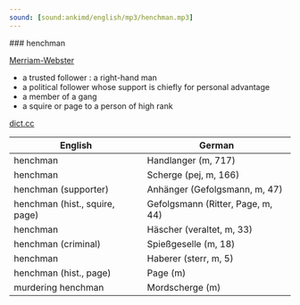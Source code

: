 ```yaml
---
sound: [sound:ankimd/english/mp3/henchman.mp3]
---
```


\### henchman

[Merriam-Webster](https://www.merriam-webster.com/dictionary/henchman)

- a trusted follower : a right-hand man
- a political follower whose support is chiefly for personal advantage
- a member of a gang
- a squire or page to a person of high rank

[dict.cc](https://www.dict.cc/henchman)

| English        | German       |
| -------------- | ------------ |
| henchman | Handlanger (m, 717) |
| henchman | Scherge (pej, m, 166) |
| henchman (supporter) | Anhänger (Gefolgsmann, m, 47) |
| henchman (hist., squire, page) | Gefolgsmann (Ritter, Page, m, 44) |
| henchman | Häscher (veraltet, m, 33) |
| henchman (criminal) | Spießgeselle (m, 18) |
| henchman | Haberer (sterr, m, 5) |
| henchman (hist., page) | Page (m) |
| murdering henchman | Mordscherge (m) |
